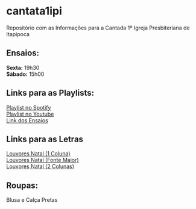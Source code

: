 # cantata1ipi
Repositório com as Informações para a Cantada 1º Igreja Presbiteriana de Itapipoca

## Ensaios:
**Sexta:** 19h30\
**Sábado:** 15h00

## Links para as Playlists:
[Playlist no Spotify](https://open.spotify.com/playlist/5U27tWMWQcE4O1JtdCOkee?si=C1QQQ0InSpG5qb_7EfjvyA&utm_source=copy-link)\
[Playlist no Youtube](https://www.youtube.com/playlist?list=PLkIWaBtppqJiuo2hnw31z43Q1CP083AZP)\
[Link dos Ensaios](https://www.youtube.com/playlist?list=PLkIWaBtppqJiueXI8rI6CwnbOyUG-SYsK)

## Links para as Letras
[Louvores Natal (1 Coluna)](https://drive.google.com/uc?export=download&id=1dtZOTvQzL__RxyaU45jv4O_HrmcooUC3)\
[Louvores Natal (Fonte Maior)](https://drive.google.com/uc?export=download&id=1dtTfwyuf5n7PA-1EbW6Y6H2MLJuA2wqr)\
[Louvores Natal (2 Colunas)](https://drive.google.com/uc?export=download&id=1dtA3YYAAUeYZyrQs7r53z9MJ3qtO6-7m)

## Roupas:
Blusa e Calça Pretas
